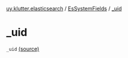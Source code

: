 [uy.klutter.elasticsearch](../index.md) / [EsSystemFields](index.md) / [_uid](.)


# _uid
<code>_uid</code> [(source)](https://github.com/kohesive/klutter/blob/master/elasticsearch-jdk7/src/main/kotlin/uy/klutter/elasticsearch/Mappings.kt#L11)<br/>

